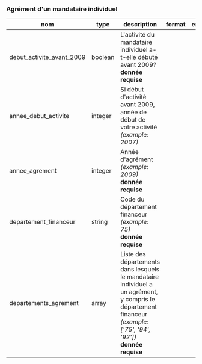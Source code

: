 ### Agrément d'un mandataire individuel

|nom|type|description|format|enum|
|-|-|-|-|-|
|debut_activite_avant_2009|boolean|L'activité du mandataire individuel a-t-elle débuté avant 2009?<br>**donnée requise**|||
|annee_debut_activite|integer|Si début d'activité avant 2009, année de début de votre activité *(example: 2007)*|||
|annee_agrement|integer|Année d'agrément *(example: 2009)*<br>**donnée requise**|||
|departement_financeur|string|Code du département financeur *(example: 75)*<br>**donnée requise**|||
|departements_agrement|array|Liste des départements dans lesquels le mandataire individuel a un agrément, y compris le département financeur *(example: ['75', '94', '92'])*<br>**donnée requise**|||
